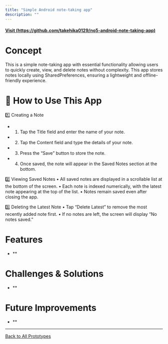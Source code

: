 ```yaml
---
title: "Simple Android note-taking app"
description: ""
---
```


#### [Visit (https://github.com/takehika0129/no5-android-note-taking-app)](https://github.com/takehika0129/no5-android-note-taking-app)

# **Concept**
This is a simple note-taking app with essential functionality allowing users to quickly create, view, and delete notes without complexity. This app stores notes locally using SharedPreferences, ensuring a lightweight and offline-friendly experience.


# 📖 **How to Use This App**

1️⃣ Creating a Note
- 1. Tap the Title field and enter the name of your note.
- 2. Tap the Content field and type the details of your note.
- 3. Press the “Save” button to store the note.
- 4. Once saved, the note will appear in the Saved Notes section at the bottom.

2️⃣ Viewing Saved Notes
	•	All saved notes are displayed in a scrollable list at the bottom of the screen.
	•	Each note is indexed numerically, with the latest note appearing at the top of the list.
	•	Notes remain saved even after closing the app.

3️⃣ Deleting the Latest Note
	•	Tap “Delete Latest” to remove the most recently added note first.
	•	If no notes are left, the screen will display “No notes saved.”


# **Features**
- **

# **Challenges & Solutions**  
- **

# **Future Improvements**
- **

  
---
[Back to All Prototypes](../index.md)

